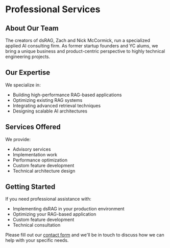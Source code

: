 # Professional Services

## About Our Team

The creators of dsRAG, Zach and Nick McCormick, run a specialized applied AI consulting firm. As former startup founders and YC alums, we bring a unique business and product-centric perspective to highly technical engineering projects.

## Our Expertise

We specialize in:
- Building high-performance RAG-based applications
- Optimizing existing RAG systems
- Integrating advanced retrieval techniques
- Designing scalable AI architectures

## Services Offered

We provide:
- Advisory services
- Implementation work
- Performance optimization
- Custom feature development
- Technical architecture design

## Getting Started

If you need professional assistance with:
- Implementing dsRAG in your production environment
- Optimizing your RAG-based application
- Custom feature development
- Technical consultation

Please fill out our [contact form](https://forms.gle/zbQwDJp7pBQKtqVT8) and we'll be in touch to discuss how we can help with your specific needs. 